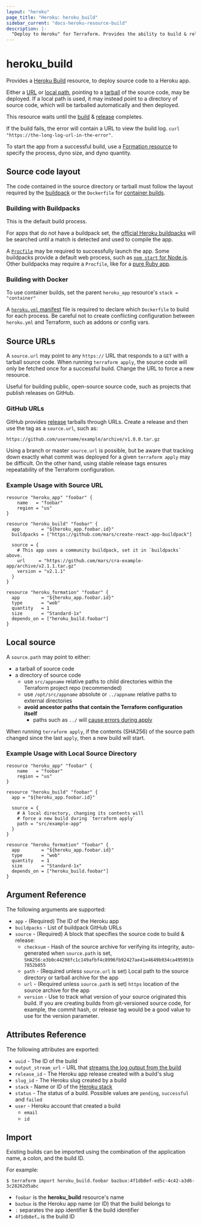 ```yaml
---
layout: "heroku"
page_title: "Heroku: heroku_build"
sidebar_current: "docs-heroku-resource-build"
description: |-
  "Deploy to Heroku" for Terraform. Provides the ability to build & release code from a local or remote source, making it possible to launch apps directly from a Terraform config
---
```


# heroku\_build

Provides a [Heroku Build](https://devcenter.heroku.com/articles/platform-api-reference#build)
resource, to deploy source code to a Heroku app.

Either a [URL](#source-urls) or [local path](#local-source), pointing to a [tarball](https://en.wikipedia.org/wiki/Tar_(computing)) of the source code, may be deployed. If a local path is used, it may instead point to a directory of source code, which will be tarballed automatically and then deployed.

This resource waits until the [build](https://devcenter.heroku.com/articles/build-and-release-using-the-api) & [release](https://devcenter.heroku.com/articles/release-phase) completes.

If the build fails, the error will contain a URL to view the build log. `curl "https://the-long-log-url-in-the-error"`.

To start the app from a successful build, use a [Formation resource](formation.html) to specify the process, dyno size, and dyno quantity.

## Source code layout

The code contained in the source directory or tarball must follow the layout required by the [buildpack](https://devcenter.heroku.com/articles/buildpacks) or the `Dockerfile` for [container builds](https://devcenter.heroku.com/articles/build-docker-images-heroku-yml).

### Building with Buildpacks

This is the default build process.

For apps that do not have a buildpack set, the [official Heroku buildpacks](https://devcenter.heroku.com/articles/buildpacks#officially-supported-buildpacks) will be searched until a match is detected and used to compile the app.

A [`Procfile`](https://devcenter.heroku.com/articles/procfile) may be required to successfully launch the app. Some buildpacks provide a default web process, such as [`npm start` for Node.js](https://devcenter.heroku.com/articles/nodejs-support#default-web-process-type). Other buildpacks may require a `Procfile`, like for a [pure Ruby app](https://devcenter.heroku.com/articles/ruby-support#ruby-applications-process-types).

### Building with Docker

To use container builds, set the parent `heroku_app` resource's `stack = "container"`

A [`heroku.yml` manifest](https://devcenter.heroku.com/articles/build-docker-images-heroku-yml#heroku-yml-overview) file is required to declare which `Dockerfile` to build for each process. Be careful not to create conflicting configuration between `heroku.yml` and Terraform, such as addons or config vars.

## Source URLs
A `source.url` may point to any `https://` URL that responds to a `GET` with a tarball source code. When running `terraform apply`, the source code will only be fetched once for a successful build. Change the URL to force a new resource.

Useful for building public, open-source source code, such as projects that publish releases on GitHub.

### GitHub URLs
GitHub provides [release](https://help.github.com/articles/creating-releases/) tarballs through URLs. Create a release and then use the tag as a `source.url`, such as:

```
https://github.com/username/example/archive/v1.0.0.tar.gz
```

Using a branch or master `source.url` is possible, but be aware that tracking down exactly what commit was deployed for a given `terraform apply` may be difficult. On the other hand, using stable release tags ensures repeatability of the Terraform configuration.

### Example Usage with Source URL

```hcl
resource "heroku_app" "foobar" {
    name   = "foobar"
    region = "us"
}

resource "heroku_build" "foobar" {
  app        = "${heroku_app.foobar.id}"
  buildpacks = ["https://github.com/mars/create-react-app-buildpack"]

  source = {
    # This app uses a community buildpack, set it in `buildpacks` above.
    url     = "https://github.com/mars/cra-example-app/archive/v2.1.1.tar.gz"
    version = "v2.1.1"
  }
}

resource "heroku_formation" "foobar" {
  app        = "${heroku_app.foobar.id}"
  type       = "web"
  quantity   = 1
  size       = "Standard-1x"
  depends_on = ["heroku_build.foobar"]
}
```

## Local source
A `source.path` may point to either:

* a tarball of source code
* a directory of source code
  * use `src/appname` relative paths to child directories within the Terraform project repo (recommended)
  * use `/opt/src/appname` absolute or `../appname` relative paths to external directories
  * **avoid ancestor paths that contain the Terraform configuration itself**
    * paths such as `../` will [cause errors during apply](https://github.com/terraform-providers/terraform-provider-heroku/issues/269)

When running `terraform apply`, if the contents (SHA256) of the source path changed since the last `apply`, then a new build will start.

### Example Usage with Local Source Directory

```hcl
resource "heroku_app" "foobar" {
    name   = "foobar"
    region = "us"
}

resource "heroku_build" "foobar" {
  app = "${heroku_app.foobar.id}"

  source = {
    # A local directory, changing its contents will
    # force a new build during `terraform apply`
    path = "src/example-app"
  }
}

resource "heroku_formation" "foobar" {
  app        = "${heroku_app.foobar.id}"
  type       = "web"
  quantity   = 1
  size       = "Standard-1x"
  depends_on = ["heroku_build.foobar"]
}
```

## Argument Reference

The following arguments are supported:

* `app` - (Required) The ID of the Heroku app
* `buildpacks` - List of buildpack GitHub URLs
* `source` - (Required) A block that specifies the source code to build & release:
  * `checksum` - Hash of the source archive for verifying its integrity, auto-generated when `source.path` is set, `SHA256:e3b0c44298fc1c149afbf4c8996fb92427ae41e4649b934ca495991b7852b855`
  * `path` - (Required unless `source.url` is set) Local path to the source directory or tarball archive for the app
  * `url` - (Required unless `source.path` is set) `https` location of the source archive for the app
  * `version` - Use to track what version of your source originated this build. If you are creating builds from git-versioned source code, for example, the commit hash, or release tag would be a good value to use for the version parameter.


## Attributes Reference

The following attributes are exported:

* `uuid` - The ID of the build
* `output_stream_url` - URL that [streams the log output from the build](https://devcenter.heroku.com/articles/build-and-release-using-the-api#streaming-build-output)
* `release_id` - The Heroku app release created with a build's slug
* `slug_id` - The Heroku slug created by a build
* `stack` - Name or ID of the [Heroku stack](https://devcenter.heroku.com/articles/stack)
* `status` - The status of a build. Possible values are `pending`, `successful` and `failed`
* `user` - Heroku account that created a build
  * `email`
  * `id`

## Import
Existing builds can be imported using the combination of the application name, a colon, and the build ID.

For example:
```
$ terraform import heroku_build.foobar bazbux:4f1db8ef-ed5c-4c42-a3d6-3c28262d5abc
```

* `foobar` is the **heroku_build** resource's name
* `bazbux` is the Heroku app name (or ID) that the build belongs to
* `:` separates the app identifier & the build identifier
* `4f1db8ef…` is the build ID

